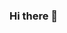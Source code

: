 ### Hi there 👋

<!--
**mtekes/mtekes** is a ✨ _special_ ✨ repository because its `README.md` (this file) appears on your GitHub profile.

<h1 align="center">Hi there 👋, I'm Mihri</h1>
<h3 align="center">A passionate developer about AI</h3>

- 📫 How to reach me **mihribantekess@gmail.com**

[![](https://img.shields.io/badge/linkedin-%230077B5.svg?&style=for-the-badge&logo=linkedin&logoColor=white)](https://www.linkedin.com/in/mihriban-tekes/)
[![](https://img.shields.io/badge/instagram-%23E4405F.svg?&style=for-the-badge&logo=instagram&logoColor=white)](https://www.instagram.com/mihribantekes/)


**Here are some ideas to get you started:

**- 🔭 I’m currently working on ...
**- 🌱 I’m currently learning ... 
**- 👯 I’m looking to collaborate on ...
**- 🤔 I’m looking for help with ...
**- 💬 Ask me about ...
**- 📫 How to reach me: ...
**- 😄 Pronouns: ...
**- ⚡ Fun fact: ...
**-->
